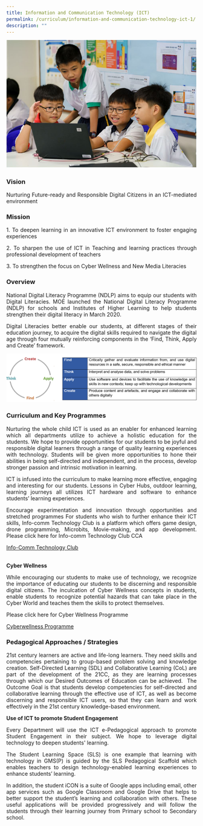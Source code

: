 ```yaml
---
title: Information and Communication Technology (ICT)
permalink: /curriculum/information-and-communication-technology-ict-1/
description: ""
---
```

![](/images/ICT%201.jpg)

### Vision

<p style="text-align: justify;">Nurturing Future-ready and Responsible Digital Citizens in an ICT-mediated environment</p>

### Mission

<p></p><p style="text-align: justify;">1.  	To deepen learning in an innovative ICT environment to foster engaging experiences<br>
</p><p style="text-align: justify;">2.  	To sharpen the use of ICT in Teaching and learning practices through professional development of teachers
</p><p style="text-align: justify;">3.  	To strengthen the focus on Cyber Wellness and New Media Literacies</p>


### Overview

<p></p><p style="text-align: justify;">National Digital Literacy Programme (NDLP) aims to equip our students with Digital Literacies.
MOE launched the National Digital Literacy Programme (NDLP) for schools and Institutes of Higher Learning to help students strengthen their digital literacy in March 2020.
  
</p><p style="text-align: justify;">Digital Literacies better enable our students, at different stages of their education journey, to acquire the digital skills required to navigate the digital age through four mutually reinforcing components in the ‘Find, Think, Apply and Create’ framework.</p>

![](/images/ICT.png)

### Curriculum and Key Programmes

<p></p><p style="text-align: justify;">Nurturing the whole child
ICT is used as an enabler for enhanced learning which all departments utilize to achieve a holistic education for the students. We hope to provide opportunities for our students to be joyful and responsible digital learners through a range of quality learning experiences with technology. Students will be given more opportunities to hone their abilities in being self-directed and independent, and in the process, develop stronger passion and intrinsic motivation in learning.

</p><p style="text-align: justify;">ICT is infused into the curriculum to make learning more effective, engaging and interesting for our students. Lessons in Cyber Hubs, outdoor learning, learning journeys all utilizes ICT hardware and software to enhance students’ learning experiences.
 
</p><p style="text-align: justify;">Encourage experimentation and innovation through opportunities and stretched programmes
For students who wish to further enhance their ICT skills, Info-comm Technology Club is a platform which offers game design, drone programming, Microbits, Movie-making, and app development.
Please click here for Info-comm Technology Club CCA</p>

[Info-Comm Technology Club](/co-curricular-activities/cca/clubs-n-societies/info-comm-technology-club/)
<br><br>

<b>Cyber Wellness</b>
<p></p><p style="text-align: justify;">While encouraging our students to make use of technology, we recognize the importance of educating our students to be discerning and responsible digital citizens. The inculcation of Cyber Wellness concepts in students, enable students to recognize potential hazards that can take place in the Cyber World and teaches them the skills to protect themselves.

</p><p style="text-align: justify;">Please click here for Cyber Wellness Programme</p>

[Cyberwellness Programme](/curriculum/character-n-citizenship-education-cce-1/cyber-wellness-programme/)
<p></p>

### Pedagogical Approaches / Strategies

<p></p><p style="text-align: justify;">21st century learners are active and life-long learners. They need skills and competencies pertaining to group-based problem solving and knowledge creation. Self-Directed Learning (SDL) and Collaborative Learning (CoL) are part of the development of the 21CC, as they are learning processes through which our Desired Outcomes of Education can be achieved.&nbsp; The Outcome Goal is that students develop competencies for self-directed and collaborative learning through the effective use of ICT, as well as become discerning and responsible ICT users, so that they can learn and work effectively in the 21st century knowledge-based environment.<br></p>

<b>Use of ICT to promote Student Engagement</b>
<p></p><p style="text-align: justify;">Every Department will use the ICT e-Pedagogical approach to promote Student Engagement in their subject. We hope to leverage digital technology to deepen students' learning.

</p><p style="text-align: justify;">The Student Learning Space (SLS) is one example that learning with technology in GMS(P) is guided by the SLS Pedagogical Scaffold which enables teachers to design technology-enabled learning experiences to enhance students’ learning.

</p><p style="text-align: justify;">In addition, the student iCON is a suite of Google apps including email, other app services such as Google Classroom and Google Drive that helps to better support the student’s learning and collaboration with others. These useful applications will be provided progressively and will follow the students through their learning journey from Primary school to Secondary school.</p>